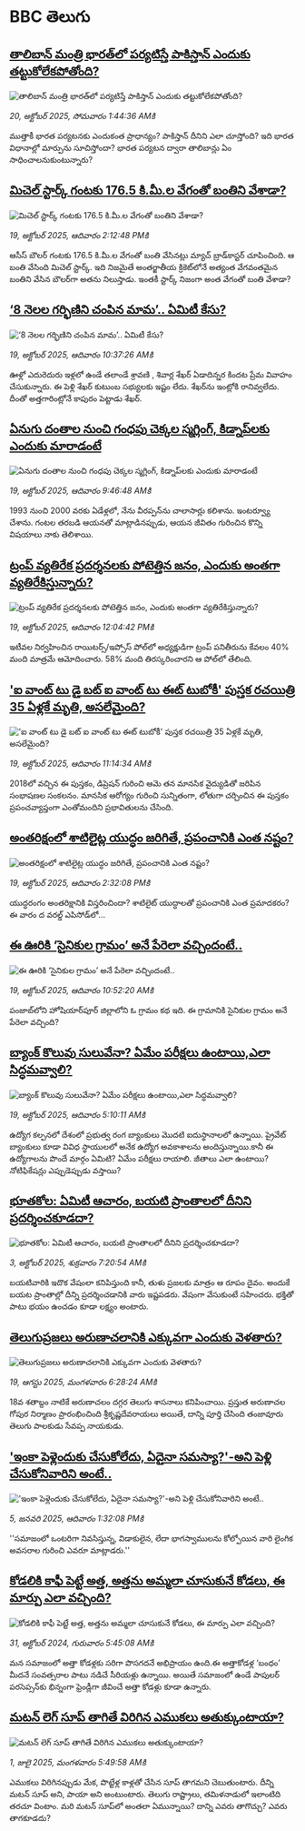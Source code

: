# BBC తెలుగు## [తాలిబాన్ మంత్రి భారత్‌లో పర్యటిస్తే పాకిస్తాన్ ఎందుకు తట్టుకోలేకపోతోంది? ](https://www.bbc.com/telugu/articles/ckgk9r3rmxlo?at_medium=RSS&at_campaign=rss?at_campaign=githubrss)![తాలిబాన్ మంత్రి భారత్‌లో పర్యటిస్తే పాకిస్తాన్ ఎందుకు తట్టుకోలేకపోతోంది? ](https://ichef.bbci.co.uk/ace/ws/240/cpsprodpb/d9de/live/8b1414d0-ace6-11f0-ba75-093eca1ac29b.jpg)_20, అక్టోబర్ 2025, సోమవారం 1:44:36 AMకి_ముత్తాకీ భారత పర్యటనకు ఎందుకంత ప్రాధాన్యం? పాకిస్తాన్ దీనిని ఎలా చూస్తోంది? ఇది భారత విధానాల్లో మార్పును సూచిస్తోందా? భారత పర్యటన ద్వారా తాలిబాన్లు ఏం సాధించాలనుకుంటున్నారు?## [మిచెల్ స్టార్క్ గంటకు 176.5 కి.మీ.ల వేగంతో బంతిని వేశాడా?](https://www.bbc.com/telugu/articles/cly4vke72yko?at_medium=RSS&at_campaign=rss?at_campaign=githubrss)![మిచెల్ స్టార్క్ గంటకు 176.5 కి.మీ.ల వేగంతో బంతిని వేశాడా?](https://ichef.bbci.co.uk/ace/ws/240/cpsprodpb/f018/live/dfc91b00-acf1-11f0-b2a1-6f537f66f9aa.jpg)_19, అక్టోబర్ 2025, ఆదివారం 2:12:48 PMకి_ఆసీస్ బౌలర్ గంటకు 176.5 కి.మీ.ల వేగంతో బంతి వేసినట్లు మ్యాచ్ బ్రాడ్‌కాస్టర్ చూపించింది. ఆ బంతి వేసింది మిచెల్ స్టార్క్. ఇది నిజమైతే అంతర్జాతీయ క్రికెట్‌లోనే అత్యంత వేగవంతమైన బంతిని వేసిన బౌలర్‌గా అతను నిలుస్తాడు. ఇంతకీ స్టార్క్ నిజంగా అంత వేగంతో బంతి వేశాడా?## [‘8 నెలల గర్భిణిని చంపిన మామ’.. ఏమిటీ కేసు?](https://www.bbc.com/telugu/articles/cddr686zl8mo?at_medium=RSS&at_campaign=rss?at_campaign=githubrss)![‘8 నెలల గర్భిణిని చంపిన మామ’.. ఏమిటీ కేసు?](https://ichef.bbci.co.uk/ace/ws/240/cpsprodpb/bc9d/live/ebd2cb70-acd4-11f0-a31a-c76af12c9f8d.jpg)_19, అక్టోబర్ 2025, ఆదివారం 10:37:26 AMకి_ఊళ్లో ఎదురెదురు ఇళ్లలో ఉండే తలాండే శ్రావణి , శివార్ల శేఖర్ ఏడాదిన్నర కిందట ప్రేమ వివాహం చేసుకున్నారు. ఈ పెళ్లి శేఖర్ కుటుంబ సభ్యులకు ఇష్టం లేదు.  శేఖర్‌ను ఇంట్లోకి రానివ్వలేదు. దీంతో అత్తగారింట్లోనే కాపురం పెట్టాడు శేఖర్.## [ఏనుగు దంతాల నుంచి గంధపు చెక్కల స్మగ్లింగ్‌, కిడ్నాప్‌లకు ఎందుకు మారాడంటే](https://www.bbc.com/telugu/articles/cqjwzedkq0do?at_medium=RSS&at_campaign=rss?at_campaign=githubrss)![ఏనుగు దంతాల నుంచి గంధపు చెక్కల స్మగ్లింగ్‌, కిడ్నాప్‌లకు ఎందుకు మారాడంటే](https://ichef.bbci.co.uk/ace/ws/240/cpsprodpb/56a9/live/ef201660-ac3f-11f0-b2a1-6f537f66f9aa.jpg)_19, అక్టోబర్ 2025, ఆదివారం 9:46:48 AMకి_1993 నుంచి 2000 వరకు ఏడేళ్లలో, నేను వీరప్పన్‌ను చాలాసార్లు కలిశాను. ఇంటర్వ్యూ చేశాను. గంటల తరబడి ఆయనతో మాట్లాడినప్పుడు, ఆయన జీవితం గురించిన కొన్ని విషయాలు నాకు తెలిశాయి.## [ట్రంప్ వ్యతిరేక ప్రదర్శనలకు పోటెత్తిన జనం, ఎందుకు అంతగా వ్యతిరేకిస్తున్నారు?](https://www.bbc.com/telugu/articles/cp3d1kj3w7lo?at_medium=RSS&at_campaign=rss?at_campaign=githubrss)![ట్రంప్ వ్యతిరేక ప్రదర్శనలకు పోటెత్తిన జనం, ఎందుకు అంతగా వ్యతిరేకిస్తున్నారు?](https://ichef.bbci.co.uk/ace/ws/240/cpsprodpb/6cf5/live/a86bb090-acc5-11f0-ba75-093eca1ac29b.jpg)_19, అక్టోబర్ 2025, ఆదివారం 12:04:42 PMకి_ఇటీవల నిర్వహించిన రాయిటర్స్/ఇప్సోస్ పోల్‌లో అధ్యక్షుడిగా ట్రంప్ పనితీరును కేవలం 40% మంది మాత్రమే ఆమోదించారు. 58% మంది తిరస్కరించారని ఆ పోల్‌లో తేలింది.## ['ఐ వాంట్ టు డై బట్ ఐ వాంట్ టు ఈట్ టుబోకీ' పుస్తక రచయిత్రి 35 ఏళ్లకే మృతి, అసలేమైంది?](https://www.bbc.com/telugu/articles/c3dnx43lggro?at_medium=RSS&at_campaign=rss?at_campaign=githubrss)!['ఐ వాంట్ టు డై బట్ ఐ వాంట్ టు ఈట్ టుబోకీ' పుస్తక రచయిత్రి 35 ఏళ్లకే మృతి, అసలేమైంది?](https://ichef.bbci.co.uk/ace/ws/240/cpsprodpb/4122/live/3865c1e0-ac1c-11f0-a20e-778f714a31ba.jpg)_19, అక్టోబర్ 2025, ఆదివారం 11:14:34 AMకి_2018లో వచ్చిన ఈ పుస్తకం, డిప్రెషన్ గురించి ఆమె తన మానసిక వైద్యుడితో  జరిపిన సంభాషణల సంకలనం. మానసిక ఆరోగ్యం గురించి సున్నితంగా, లోతుగా చర్చించిన ఈ పుస్తకం ప్రపంచవ్యాప్తంగా ఎంతోమందిని ప్రభావితులను చేసింది.## [అంతరిక్షంలో శాటిలైట్ల యుద్ధం జరిగితే, ప్రపంచానికి ఎంత నష్టం?](https://www.bbc.com/telugu/articles/czxn5l3e2xpo?at_medium=RSS&at_campaign=rss?at_campaign=githubrss)![అంతరిక్షంలో శాటిలైట్ల యుద్ధం జరిగితే, ప్రపంచానికి ఎంత నష్టం?](https://ichef.bbci.co.uk/ace/ws/240/cpsprodpb/189c/live/5b6add60-acdf-11f0-a646-27c6c1adea86.png)_19, అక్టోబర్ 2025, ఆదివారం 2:32:08 PMకి_యుద్ధరంగం అంతరిక్షానికి విస్తరించిందా? శాటిలైట్ యుద్ధాలతో ప్రపంచానికి ఎంత ప్రమాదకరం? ఈ వారం ద వరల్డ్ ఎపిసోడ్‌లో...## [ఈ ఊరికి ‘సైనికుల గ్రామం’ అనే పేరెలా వచ్చిందంటే..](https://www.bbc.com/telugu/articles/cglg9w0ze2do?at_medium=RSS&at_campaign=rss?at_campaign=githubrss)![ఈ ఊరికి ‘సైనికుల గ్రామం’ అనే పేరెలా వచ్చిందంటే..](https://ichef.bbci.co.uk/ace/ws/240/cpsprodpb/06eb/live/039faba0-acd6-11f0-b2a1-6f537f66f9aa.png)_19, అక్టోబర్ 2025, ఆదివారం 10:52:20 AMకి_పంజాబ్‌లోని హోషియార్‌పూర్ జిల్లాలోని ఓ గ్రామం కథ ఇది. ఈ గ్రామానికి సైనికుల గ్రామం అనే పేరెలా వచ్చింది?## [బ్యాంక్ కొలువు సులువేనా? ఏమేం పరీక్షలు ఉంటాయి,ఎలా సిద్ధమవ్వాలి?  ](https://www.bbc.com/telugu/articles/ckgkne0k5pro?at_medium=RSS&at_campaign=rss?at_campaign=githubrss)![బ్యాంక్ కొలువు సులువేనా? ఏమేం పరీక్షలు ఉంటాయి,ఎలా సిద్ధమవ్వాలి?  ](https://ichef.bbci.co.uk/ace/ws/240/cpsprodpb/c843/live/a73a7970-a9d9-11f0-b2a1-6f537f66f9aa.jpg)_19, అక్టోబర్ 2025, ఆదివారం 5:10:11 AMకి_ఉద్యోగ కల్పనలో  దేశంలో ప్రభుత్వ రంగ బ్యాంకులు మొదటి ఐదుస్థానాలలో ఉన్నాయి.  ప్రైవేట్ బ్యాంకులు కూడా వివిధ స్థాయులలో  అనేక ఉద్యోగ అవకాశాలను అందిస్తున్నాయి.కానీ ఈ ఉద్యోగాలను పొందే మార్గం ఏమిటి? ఏమేం పరీక్షలు రాయాలి. జీతాలు ఎలా ఉంటాయి? నోటిఫికేషన్లు ఎప్పుడెప్పుడు వస్తాయి?## [భూతకోల: ఏమిటీ ఆచారం, బయటి ప్రాంతాలలో దీనిని ప్రదర్శించకూడదా?](https://www.bbc.com/telugu/articles/cr5qjnvzg7no?at_medium=RSS&at_campaign=rss?at_campaign=githubrss)![భూతకోల: ఏమిటీ ఆచారం, బయటి ప్రాంతాలలో దీనిని ప్రదర్శించకూడదా?](https://ichef.bbci.co.uk/ace/ws/240/cpsprodpb/c56a/live/c8838e90-9f8f-11f0-b741-177e3e2c2fc7.jpg)_3, అక్టోబర్ 2025, శుక్రవారం 7:20:54 AMకి_బయటివారికి ఇదొక వేషంలా కనిపిస్తుంది కానీ, తుళు ప్రజలకు మాత్రం ఆ రూపం దైవం. అందుకే బయట ప్రాంతాల్లో దీన్ని ప్రదర్శించడానికి వారు ఇష్టపడరు. వేషంగా వేసుకుంటే సహించరు. భక్తితో పాటు భయం ఉంచడం కూడా లక్ష్యం అంటారు.## [తెలుగుప్రజలు అరుణాచలానికి ఎక్కువగా ఎందుకు వెళతారు?](https://www.bbc.com/telugu/articles/c8jp32zrzxpo?at_medium=RSS&at_campaign=rss?at_campaign=githubrss)![తెలుగుప్రజలు అరుణాచలానికి ఎక్కువగా ఎందుకు వెళతారు?](https://ichef.bbci.co.uk/ace/ws/240/cpsprodpb/cf2d/live/01932bf0-7d85-11f0-98a0-956f61945264.jpg)_19, ఆగస్టు 2025, మంగళవారం 6:28:24 AMకి_18వ శతాబ్దం నాటికే అరుణాచలం దగ్గర తెలుగు శాసనాలు కనిపించాయి. ప్రస్తుత అరుణాచల గోపుర నిర్మాణం ప్రారంభించింది శ్రీకృష్ణదేవరాయలు అయితే, దాన్ని పూర్తి చేసింది తంజావూరు తెలుగు పాలకుడు సేవప్ప నాయకుడు.## ['ఇంకా పెళ్లెందుకు చేసుకోలేదు, ఏదైనా సమస్యా?'-అని పెళ్లి చేసుకోనివారిని అంటే..](https://www.bbc.com/telugu/articles/cgq1w3lz7yyo?at_medium=RSS&at_campaign=rss?at_campaign=githubrss)!['ఇంకా పెళ్లెందుకు చేసుకోలేదు, ఏదైనా సమస్యా?'-అని పెళ్లి చేసుకోనివారిని అంటే..](https://ichef.bbci.co.uk/ace/ws/240/cpsprodpb/f6de/live/72c94a60-cb3e-11ef-87df-d575b9a434a4.jpg)_5, జనవరి 2025, ఆదివారం 1:32:08 PMకి_''సమాజంలో ఒంటరిగా నివసిస్తున్న, విడాకులైన, లేదా భాగస్వాములను కోల్పోయిన వారి లైంగిక అవసరాల గురించి ఎవరూ మాట్లాడరు.''## [కోడలికి కాఫీ పెట్టే అత్త, అత్తను అమ్మలా చూసుకునే కోడలు, ఈ మార్పు ఎలా వచ్చింది?](https://www.bbc.com/telugu/articles/c1l41zl8el2o?at_medium=RSS&at_campaign=rss?at_campaign=githubrss)![కోడలికి కాఫీ పెట్టే అత్త, అత్తను అమ్మలా చూసుకునే కోడలు, ఈ మార్పు ఎలా వచ్చింది?](https://ichef.bbci.co.uk/ace/ws/240/cpsprodpb/2b61/live/9176a6d0-8b0e-11ef-a81b-b1eda9741da3.jpg)_31, అక్టోబర్ 2024, గురువారం 5:45:08 AMకి_మన సమాజంలో అత్తా కోడళ్లకు సరిగా పొసగదనే అభిప్రాయం ఉంది.ఈ అత్తాకోడళ్ల ‘బంధం’ మీదనే సంవత్సరాల పాటు నడిచే సీరియళ్లు ఉన్నాయి. అయితే సమాజంలో ఉండే పాపులర్ పరసెప్సన్‌కు భిన్నంగా ఫ్రెండ్లీగా జీవించే అత్తా కోడళ్లు కూడా ఉన్నారు.## [మటన్ లెగ్ సూప్ తాగితే విరిగిన ఎముకలు అతుక్కుంటాయా?](https://www.bbc.com/telugu/articles/c0l4g92j8kzo?at_medium=RSS&at_campaign=rss?at_campaign=githubrss)![మటన్ లెగ్ సూప్ తాగితే విరిగిన ఎముకలు అతుక్కుంటాయా?](https://ichef.bbci.co.uk/ace/ws/240/cpsprodpb/b31e/live/cce532c0-6d41-11f0-9462-bb509dc78127.jpg)_1, జులై 2025, మంగళవారం 5:49:58 AMకి_ఎముకలు విరిగినప్పుడు మేక, పొట్టేళ్ల కాళ్లతో చేసిన సూప్ తాగమని చెబుతుంటారు. దీన్ని మటన్ సూప్ అని, పాయా అని అంటుంటారు. తెలుగు రాష్ట్రాలు, తమిళనాడులో ఇలాంటిది తరచూ వింటాం. మరి మటన్ సూప్‌లో అంతలా ఏమున్నాయి? దాన్ని ఎవరు తాగొచ్చు? ఎవరు తాగకూడదు?
